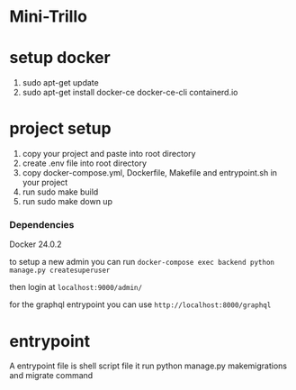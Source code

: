 # Mini-Trillo

# setup docker

1. sudo apt-get update
2. sudo apt-get install docker-ce docker-ce-cli containerd.io

# project setup
1. copy your project and paste into root directory
2. create .env file into root directory
3. copy docker-compose.yml, Dockerfile, Makefile and entrypoint.sh in your project
4. run sudo make build 
5. run sudo make down up

### Dependencies

Docker 24.0.2

to setup a new admin you can run
`docker-compose exec backend python manage.py createsuperuser`

then login at
`localhost:9000/admin/`

for the graphql entrypoint you can use
`http://localhost:8000/graphql`

# entrypoint

A entrypoint file is shell script file it run python manage.py makemigrations and migrate command

